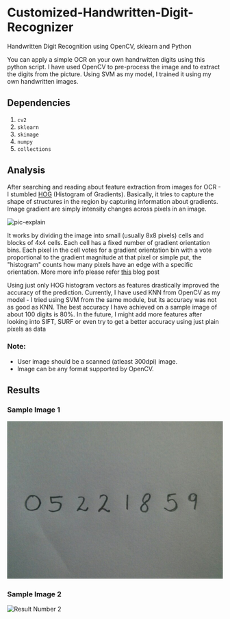 # Customized-Handwritten-Digit-Recognizer
Handwritten Digit Recognition using OpenCV, sklearn and Python

You can apply a simple OCR on your own handrwitten digits using this python script.
I have used OpenCV to pre-process the image and to extract the digits from the picture.
Using SVM as my model, I trained it using my own handwritten images. 

## Dependencies
1. `cv2`
2. `sklearn`
3. `skimage`
4. `numpy`
5. `collections`

## Analysis  
After searching and reading about feature extraction from images for OCR - I stumbled [HOG](https://en.wikipedia.org/wiki/Histogram_of_oriented_gradients) (Histogram of Gradients).  Basically, it tries to capture the shape of structures in the region by capturing information about gradients. Image gradient are simply intensity changes across pixels in an image.  

![pic-explain](https://gilscvblog.files.wordpress.com/2013/08/figure5.jpg "pic")


It works by dividing the image into small (usually 8x8 pixels) cells and blocks of 4x4 cells. Each cell has a fixed number of gradient orientation bins. Each pixel in the cell votes for a gradient orientation bin with a vote proportional to the gradient magnitude at that pixel or simple put, the "histogram" counts how many pixels have an edge with a specific orientation.  More more info please refer [this](https://gilscvblog.wordpress.com/2013/08/18/a-short-introduction-to-descriptors/) blog post

Using just only HOG histogram vectors as features drastically improved the accuracy of the prediction.  Currently, I have used KNN from OpenCV as my model - I tried using SVM from the same module, but its accuracy was not as good as KNN. The best accuracy I have achieved on a sample image of about 100 digits is 80%.  In the future, I might add more features after looking into SIFT, SURF or even try to get a better accuracy using just plain pixels as data

### Note:  
- User image should be a scanned (atleast 300dpi) image.  
- Image can be any format supported by OpenCV.  

## Results

### Sample Image 1
![Result Number 1](https://github.com/yashpasar/Customized-Handwritten-Digit-Recognizer/blob/master/photo_1.jpg)

### Sample Image 2
![Result Number 2](http://hanzratech.in/figures/digit-reco-2.png)

